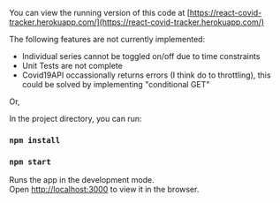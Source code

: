 You can view the running version of this code at [https://react-covid-tracker.herokuapp.com/](https://react-covid-tracker.herokuapp.com/)

The following features are not currently implemented:

- Individual series cannot be toggled on/off due to time constraints
- Unit Tests are not complete
- Covid19API occassionally returns errors (I think do to throttling), this could be solved by implementing "conditional GET"

Or,

In the project directory, you can run:

### `npm install`
### `npm start`

Runs the app in the development mode.\
Open [http://localhost:3000](http://localhost:3000) to view it in the browser.


